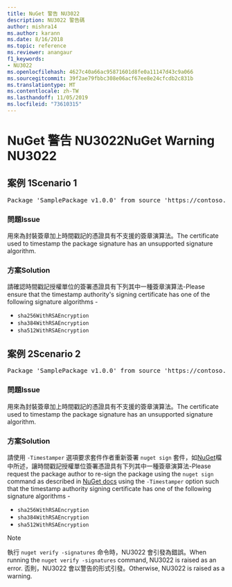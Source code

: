 ```yaml
---
title: NuGet 警告 NU3022
description: NU3022 警告碼
author: mishra14
ms.author: karann
ms.date: 8/16/2018
ms.topic: reference
ms.reviewer: anangaur
f1_keywords:
- NU3022
ms.openlocfilehash: 4627c40a66ac95871601d8fe0a11147d43c9a066
ms.sourcegitcommit: 39f2ae79fbbc308e06acf67ee8e24cfcdb2c831b
ms.translationtype: MT
ms.contentlocale: zh-TW
ms.lasthandoff: 11/05/2019
ms.locfileid: "73610315"
---
```

# <a name="nuget-warning-nu3022"></a><span data-ttu-id="d5817-103">NuGet 警告 NU3022</span><span class="sxs-lookup"><span data-stu-id="d5817-103">NuGet Warning NU3022</span></span>

## <a name="scenario-1"></a><span data-ttu-id="d5817-104">案例 1</span><span class="sxs-lookup"><span data-stu-id="d5817-104">Scenario 1</span></span>

<pre>Package 'SamplePackage v1.0.0' from source 'https://contoso.com/index.json': The primary signature's timestamp certificate has an unsupported signature algorithm.</pre>

### <a name="issue"></a><span data-ttu-id="d5817-105">問題</span><span class="sxs-lookup"><span data-stu-id="d5817-105">Issue</span></span>

<span data-ttu-id="d5817-106">用來為封裝簽章加上時間戳記的憑證具有不支援的簽章演算法。</span><span class="sxs-lookup"><span data-stu-id="d5817-106">The certificate used to timestamp the package signature has an unsupported signature algorithm.</span></span>


### <a name="solution"></a><span data-ttu-id="d5817-107">方案</span><span class="sxs-lookup"><span data-stu-id="d5817-107">Solution</span></span>

<span data-ttu-id="d5817-108">請確認時間戳記授權單位的簽署憑證具有下列其中一種簽章演算法-</span><span class="sxs-lookup"><span data-stu-id="d5817-108">Please ensure that the timestamp authority's signing certificate has one of the following signature algorithms -</span></span> 
* `sha256WithRSAEncryption`
* `sha384WithRSAEncryption`
* `sha512WithRSAEncryption`



## <a name="scenario-2"></a><span data-ttu-id="d5817-109">案例 2</span><span class="sxs-lookup"><span data-stu-id="d5817-109">Scenario 2</span></span>

<pre>Package 'SamplePackage v1.0.0' from source 'https://contoso.com/index.json': The timestamp certificate has an unsupported signature algorithm (SHA1). The following algorithms are supported: SHA256RSA, SHA384RSA, SHA512RSA.</pre>

### <a name="issue"></a><span data-ttu-id="d5817-110">問題</span><span class="sxs-lookup"><span data-stu-id="d5817-110">Issue</span></span>

<span data-ttu-id="d5817-111">用來為封裝簽章加上時間戳記的憑證具有不支援的簽章演算法。</span><span class="sxs-lookup"><span data-stu-id="d5817-111">The certificate used to timestamp the package signature has an unsupported signature algorithm.</span></span>


### <a name="solution"></a><span data-ttu-id="d5817-112">方案</span><span class="sxs-lookup"><span data-stu-id="d5817-112">Solution</span></span>

<span data-ttu-id="d5817-113">請使用 `-Timestamper` 選項要求套件作者重新簽署 `nuget sign` 套件，如[NuGet](https://docs.microsoft.com/nuget/create-packages/sign-a-package)檔中所述，讓時間戳記授權單位簽署憑證具有下列其中一種簽章演算法-</span><span class="sxs-lookup"><span data-stu-id="d5817-113">Please request the package author to re-sign the package using the `nuget sign` command as described in [NuGet docs](https://docs.microsoft.com/nuget/create-packages/sign-a-package) using the `-Timestamper` option such that the timestamp authority signing certificate has one of the following signature algorithms -</span></span>
* `sha256WithRSAEncryption`
* `sha384WithRSAEncryption`
* `sha512WithRSAEncryption`


> [!Note]
> <span data-ttu-id="d5817-114">執行 `nuget verify -signatures` 命令時，NU3022 會引發為錯誤。</span><span class="sxs-lookup"><span data-stu-id="d5817-114">When running the `nuget verify -signatures` command, NU3022 is raised as an error.</span></span> <span data-ttu-id="d5817-115">否則，NU3022 會以警告的形式引發。</span><span class="sxs-lookup"><span data-stu-id="d5817-115">Otherwise, NU3022 is raised as a warning.</span></span>